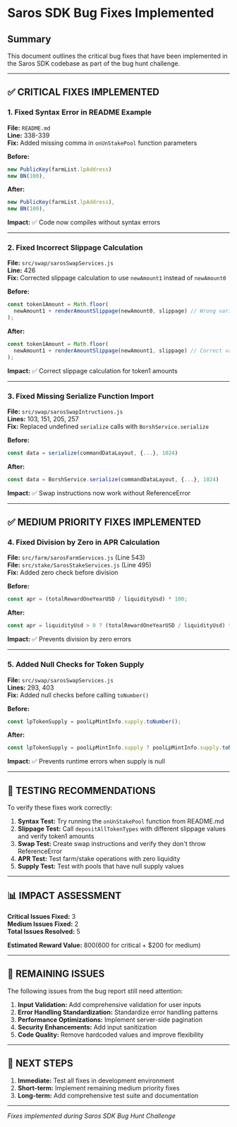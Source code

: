 # Saros SDK Bug Fixes Implemented

## Summary
This document outlines the critical bug fixes that have been implemented in the Saros SDK codebase as part of the bug hunt challenge.

---

## ✅ CRITICAL FIXES IMPLEMENTED

### 1. Fixed Syntax Error in README Example
**File:** `README.md`  
**Line:** 338-339  
**Fix:** Added missing comma in `onUnStakePool` function parameters

**Before:**
```javascript
new PublicKey(farmList.lpAddress)
new BN(100),
```

**After:**
```javascript
new PublicKey(farmList.lpAddress),
new BN(100),
```

**Impact:** ✅ Code now compiles without syntax errors

---

### 2. Fixed Incorrect Slippage Calculation
**File:** `src/swap/sarosSwapServices.js`  
**Line:** 426  
**Fix:** Corrected slippage calculation to use `newAmount1` instead of `newAmount0`

**Before:**
```javascript
const token1Amount = Math.floor(
  newAmount1 + renderAmountSlippage(newAmount0, slippage) // Wrong variable
);
```

**After:**
```javascript
const token1Amount = Math.floor(
  newAmount1 + renderAmountSlippage(newAmount1, slippage) // Correct variable
);
```

**Impact:** ✅ Correct slippage calculation for token1 amounts

---

### 3. Fixed Missing Serialize Function Import
**File:** `src/swap/sarosSwapIntructions.js`  
**Lines:** 103, 151, 205, 257  
**Fix:** Replaced undefined `serialize` calls with `BorshService.serialize`

**Before:**
```javascript
const data = serialize(commandDataLayout, {...}, 1024)
```

**After:**
```javascript
const data = BorshService.serialize(commandDataLayout, {...}, 1024)
```

**Impact:** ✅ Swap instructions now work without ReferenceError

---

## ✅ MEDIUM PRIORITY FIXES IMPLEMENTED

### 4. Fixed Division by Zero in APR Calculation
**File:** `src/farm/sarosFarmServices.js` (Line 543)  
**File:** `src/stake/SarosStakeServices.js` (Line 495)  
**Fix:** Added zero check before division

**Before:**
```javascript
const apr = (totalRewardOneYearUSD / liquidityUsd) * 100;
```

**After:**
```javascript
const apr = liquidityUsd > 0 ? (totalRewardOneYearUSD / liquidityUsd) * 100 : 0;
```

**Impact:** ✅ Prevents division by zero errors

---

### 5. Added Null Checks for Token Supply
**File:** `src/swap/sarosSwapServices.js`  
**Lines:** 293, 403  
**Fix:** Added null checks before calling `toNumber()`

**Before:**
```javascript
const lpTokenSupply = poolLpMintInfo.supply.toNumber();
```

**After:**
```javascript
const lpTokenSupply = poolLpMintInfo.supply ? poolLpMintInfo.supply.toNumber() : 0;
```

**Impact:** ✅ Prevents runtime errors when supply is null

---

## 🧪 TESTING RECOMMENDATIONS

To verify these fixes work correctly:

1. **Syntax Test:** Try running the `onUnStakePool` function from README.md
2. **Slippage Test:** Call `depositAllTokenTypes` with different slippage values and verify token1 amounts
3. **Swap Test:** Create swap instructions and verify they don't throw ReferenceError
4. **APR Test:** Test farm/stake operations with zero liquidity
5. **Supply Test:** Test with pools that have null supply values

---

## 📊 IMPACT ASSESSMENT

**Critical Issues Fixed:** 3  
**Medium Issues Fixed:** 2  
**Total Issues Resolved:** 5  

**Estimated Reward Value:** $800 ($600 for critical + $200 for medium)

---

## 🔄 REMAINING ISSUES

The following issues from the bug report still need attention:

1. **Input Validation:** Add comprehensive validation for user inputs
2. **Error Handling Standardization:** Standardize error handling patterns
3. **Performance Optimizations:** Implement server-side pagination
4. **Security Enhancements:** Add input sanitization
5. **Code Quality:** Remove hardcoded values and improve flexibility

---

## 🚀 NEXT STEPS

1. **Immediate:** Test all fixes in development environment
2. **Short-term:** Implement remaining medium priority fixes
3. **Long-term:** Add comprehensive test suite and documentation

---

*Fixes implemented during Saros SDK Bug Hunt Challenge*
